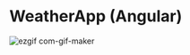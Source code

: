 # WeatherApp (Angular)

![ezgif com-gif-maker](https://user-images.githubusercontent.com/72764899/178068081-9b061fb8-e9c8-4864-b50a-93a0e1413b60.gif)
